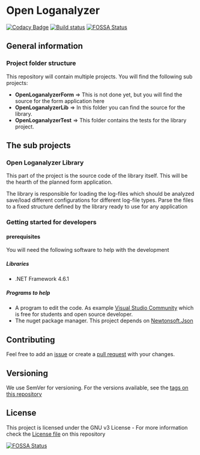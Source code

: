 # Open Loganalyzer
[![Codacy Badge](https://api.codacy.com/project/badge/Grade/4582dd295e6c475e9b89ccede7a9060f)](https://app.codacy.com/app/simonaberle/OpenLoganalyzer?utm_source=github.com&utm_medium=referral&utm_content=XanatosX/OpenLoganalyzer&utm_campaign=Badge_Grade_Dashboard)
[![Build status](https://ci.appveyor.com/api/projects/status/92919rwl3k8q0ah1/branch/master?svg=true)](https://ci.appveyor.com/project/XanatosX/openloganalyzer/branch/master)
[![FOSSA Status](https://app.fossa.io/api/projects/git%2Bgithub.com%2FXanatosX%2FOpenLoganalyzer.svg?type=shield)](https://app.fossa.io/projects/git%2Bgithub.com%2FXanatosX%2FOpenLoganalyzer?ref=badge_shield)

## General information
### Project folder structure
This repository will contain multiple projects. You will find the following sub projects:

* **OpenLoganalyzerForm** => This is not done yet, but you will find the source for the form application here 
* **OpenLoganalyzerLib** => In this folder you can find the source for the library.
* **OpenLoganalyzerTest** => This folder contains the tests for the library project.

## The sub projects
### Open Loganalyzer Library
This part of the project is the source code of the library itself. This will be the hearth of the planned form application. 

The library is responsible for loading the log-files which should be analyzed save/load different configurations for different log-file types. Parse the files to a fixed structure defined by the library ready to use for any application
### Getting started for developers

#### prerequisites
You will need the following software to help with the development

##### Libraries

* .NET Framework 4.6.1

##### Programs to help 
* A program to edit the code. As example [Visual Studio Community](https://visualstudio.microsoft.com/de/downloads/) which is free for students and open source developer.
* The nuget package manager. This project depends on [Newtonsoft.Json](https://www.newtonsoft.com/json)

## Contributing
Feel free to add an [issue](https://github.com/XanatosX/OpenLoganalyzer/issues) or create a [pull request](https://github.com/XanatosX/OpenLoganalyzer/pulls) with your changes.

## Versioning
We use SemVer for versioning. For the versions available, see the [tags on this repository](https://github.com/XanatosX/OpenLoganalyzer/tags)

## License
This project is licensed under the GNU v3  License - For more information check the [License file](LICENSE) on this repository

[![FOSSA Status](https://app.fossa.io/api/projects/git%2Bgithub.com%2FXanatosX%2FOpenLoganalyzer.svg?type=large)](https://app.fossa.io/projects/git%2Bgithub.com%2FXanatosX%2FOpenLoganalyzer?ref=badge_large)